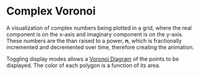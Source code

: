 
# Complex Voronoi

A visualization of complex numbers being plotted in a grid, where the real component is on the x-axis and imaginary component is on the y-axis. These numbers are the than raised to a power, **n**, which is fractionally incremented and decremented over time, therefore creating the animation.

Toggling display modes allows a [Voronoi Diagram](https://en.wikipedia.org/wiki/Voronoi_diagram) of the points to be displayed. The color of each polygon is a function of its area.

